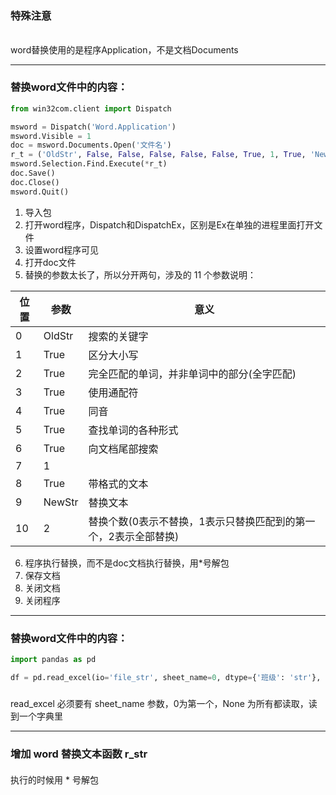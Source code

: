 ### 特殊注意

######

word替换使用的是程序Application，不是文档Documents

---

### 替换word文件中的内容：

```python
from win32com.client import Dispatch

msword = Dispatch('Word.Application')
msword.Visible = 1
doc = msword.Documents.Open('文件名')
r_t = ('OldStr', False, False, False, False, False, True, 1, True, 'NewStr', 2)
msword.Selection.Find.Execute(*r_t)
doc.Save()
doc.Close()
msword.Quit()
```

1. 导入包
2. 打开word程序，Dispatch和DispatchEx，区别是Ex在单独的进程里面打开文件
3. 设置word程序可见
4. 打开doc文件
5. 替换的参数太长了，所以分开两句，涉及的 11 个参数说明：

| 位置  | 参数     | 意义                                 |
|-----|--------|------------------------------------|
| 0   | OldStr | 搜索的关键字                             |
| 1   | True   | 区分大小写                              |
| 2   | True   | 完全匹配的单词，并非单词中的部分(全字匹配)             |
| 3   | True   | 使用通配符                              |
| 4   | True   | 同音                                 |
| 5   | True   | 查找单词的各种形式                          |
| 6   | True   | 向文档尾部搜索                            |
| 7   | 1      |                                    |
| 8   | True   | 带格式的文本                             |
| 9   | NewStr | 替换文本                               |
| 10  | 2      | 替换个数(0表示不替换，1表示只替换匹配到的第一个，2表示全部替换) |

6. 程序执行替换，而不是doc文档执行替换，用*号解包
7. 保存文档
8. 关闭文档
9. 关闭程序

---

### 替换word文件中的内容：

```python
import pandas as pd

df = pd.read_excel(io='file_str', sheet_name=0, dtype={'班级': 'str'}, skiprows=1)
```

#####

read_excel 必须要有 sheet_name 参数，0为第一个，None 为所有都读取，读到一个字典里

---

### 增加 word 替换文本函数 r_str

####

执行的时候用 * 号解包